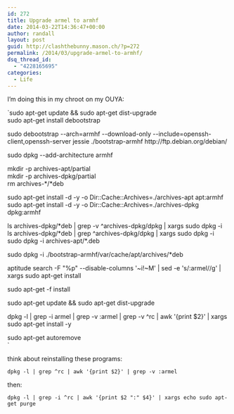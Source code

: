 ```yaml
---
id: 272
title: Upgrade armel to armhf
date: 2014-03-22T14:36:47+00:00
author: randall
layout: post
guid: http://clashthebunny.mason.ch/?p=272
permalink: /2014/03/upgrade-armel-to-armhf/
dsq_thread_id:
  - "4228165695"
categories:
  - Life
---
```

I&#8217;m doing this in my chroot on my OUYA:

`sudo apt-get update && sudo apt-get dist-upgrade<br />
sudo apt-get install debootstrap</p>
<p>sudo debootstrap --arch=armhf --download-only --include=openssh-client,openssh-server jessie ./bootstrap-armhf http://ftp.debian.org/debian/</p>
<p>sudo dpkg --add-architecture armhf</p>
<p>mkdir -p archives-apt/partial<br />
mkdir -p archives-dpkg/partial<br />
rm archives-*/*deb</p>
<p>sudo apt-get install -d -y -o Dir::Cache::Archives=./archives-apt apt:armhf<br />
sudo apt-get install -d -y -o Dir::Cache::Archives=./archives-dpkg dpkg:armhf</p>
<p>ls archives-dpkg/*deb | grep -v ^archives-dpkg/dpkg | xargs sudo dpkg -i<br />
ls archives-dpkg/*deb | grep ^archives-dpkg/dpkg | xargs sudo dpkg -i<br />
sudo  dpkg -i archives-apt/*.deb</p>
<p>sudo dpkg -i ./bootstrap-armhf/var/cache/apt/archives/*deb</p>
<p>aptitude search -F "%p" --disable-columns '~i!~M' | sed -e 's/:armel//g' | xargs sudo apt-get install</p>
<p>sudo apt-get -f install</p>
<p>sudo apt-get update && sudo apt-get dist-upgrade</p>
<p>dpkg -l | grep -i armel | grep -v :armel | grep -v ^rc | awk '{print $2}' | xargs sudo apt-get install -y</p>
<p>sudo apt-get autoremove<br />
` 
  
think about reinstalling these programs:
  
`dpkg -l | grep ^rc | awk '{print $2}' | grep -v :armel`

then:
  
`dpkg -l | grep -i ^rc | awk '{print $2 ":" $4}' | xargs echo sudo apt-get purge`